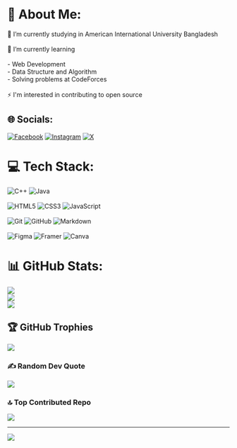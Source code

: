 # 💫 About Me:
🔭 I’m currently studying in American International University Bangladesh  <br><br>🌱 I’m currently learning <br><br>      - Web Development <br>      - Data Structure and Algorithm<br>      - Solving problems at CodeForces <br><br>⚡ I'm interested in contributing to open source


## 🌐 Socials:
[![Facebook](https://img.shields.io/badge/Facebook-%231877F2.svg?logo=Facebook&logoColor=white)](https://facebook.com/zuirez/) [![Instagram](https://img.shields.io/badge/Instagram-%23E4405F.svg?logo=Instagram&logoColor=white)](https://instagram.com/zuirez/) [![X](https://img.shields.io/badge/X-black.svg?logo=X&logoColor=white)](https://x.com/zuirez) 

# 💻 Tech Stack:
![C++](https://img.shields.io/badge/c++-%2300599C.svg?style=for-the-badge&logo=c%2B%2B&logoColor=white) 
![Java](https://img.shields.io/badge/java-%23ED8B00.svg?style=for-the-badge&logo=openjdk&logoColor=white)<br><br>
![HTML5](https://img.shields.io/badge/html5-%23E34F26.svg?style=for-the-badge&logo=html5&logoColor=white)
![CSS3](https://img.shields.io/badge/css3-%231572B6.svg?style=for-the-badge&logo=css3&logoColor=white)
![JavaScript](https://img.shields.io/badge/javascript-%23323330.svg?style=for-the-badge&logo=javascript&logoColor=%23F7DF1E)<br><br>
![Git](https://img.shields.io/badge/git-%23F05033.svg?style=for-the-badge&logo=git&logoColor=white)
![GitHub](https://img.shields.io/badge/github-%23121011.svg?style=for-the-badge&logo=github&logoColor=white)
![Markdown](https://img.shields.io/badge/markdown-%23000000.svg?style=for-the-badge&logo=markdown&logoColor=white)<br><br>
![Figma](https://img.shields.io/badge/figma-%23F24E1E.svg?style=for-the-badge&logo=figma&logoColor=white) 
![Framer](https://img.shields.io/badge/Framer-black?style=for-the-badge&logo=framer&logoColor=blue) 
![Canva](https://img.shields.io/badge/Canva-%2300C4CC.svg?style=for-the-badge&logo=Canva&logoColor=white) 
# 📊 GitHub Stats:
![](https://github-readme-stats.vercel.app/api?username=zuirez&theme=github_dark&hide_border=true&include_all_commits=false&count_private=false)<br/>
![](https://github-readme-streak-stats.herokuapp.com/?user=zuirez&theme=github_dark&hide_border=true)<br/>
![](https://github-readme-stats.vercel.app/api/top-langs/?username=zuirez&theme=github_dark&hide_border=true&include_all_commits=false&count_private=false&layout=compact)

## 🏆 GitHub Trophies
![](https://github-profile-trophy.vercel.app/?username=zuirez&theme=radical&no-frame=false&no-bg=false&margin-w=4)

### ✍️ Random Dev Quote
![](https://quotes-github-readme.vercel.app/api?type=horizontal&theme=merko)

### 🔝 Top Contributed Repo
![](https://github-contributor-stats.vercel.app/api?username=zuirez&limit=5&theme=dark&combine_all_yearly_contributions=true)

---
[![](https://visitcount.itsvg.in/api?id=zuirez&icon=1&color=12)](https://visitcount.itsvg.in)

<!-- Proudly created with GPRM ( https://gprm.itsvg.in ) -->
